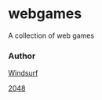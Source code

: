 # webgames
A collection of web games

### Author

[Windsurf](https://codeium.com/windsurf)

[2048](/2048)